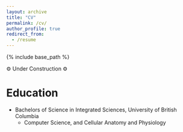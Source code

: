 ```yaml
---
layout: archive
title: "CV"
permalink: /cv/
author_profile: true
redirect_from:
  - /resume
---
```


{% include base_path %}


⚙️ Under Construction ⚙️


Education
======
* Bachelors of Science in Integrated Sciences, University of British Columbia
  * Computer Science, and Cellular Anatomy and Physiology